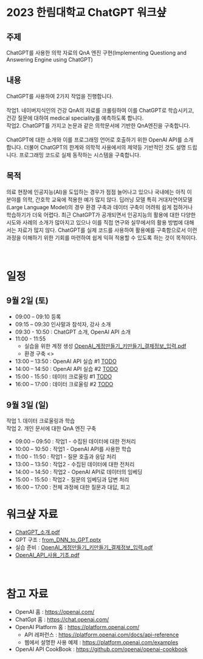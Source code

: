 # 2023 한림대학교 ChatGPT 워크샾

## 주제
ChatGPT를 사용한 의학 자료의 QnA 엔진 구현(Implementing Questiong and Answering Engine using ChatGPT)

## 내용
ChatGPT를 사용하여 2가지 작업을 진행합니다. <br>
<br>
작업1. 네이버지식인의 건강 QnA의 자료를 크롤링하여 이를 ChatGPT로 학습시키고, 건강 질문에 대하여 medical speciality를 예측하도록 합니다.  <br>
작업2. ChatGPT를 가지고 논문과 같은 의학문서에 기반한 QnA엔진을 구축합니다.  <br>
<br>
ChatGPT에 대한 소개와 이를 프로그래밍 언어로 호출하기 위한 OpenAI API를 소개합니다. 더불어 ChatGPT의 한계와 의학적 사용에서의 제약등 기반적인 것도 설명 드립니다. 프로그래밍 코드로 실제 동작하는 시스템을 구축합니다.

## 목적
의료 현장에 인공지능(AI)을 도입하는 경우가 점점 늘어나고 있으나 국내에는 아직 이 분야를 의학, 간호학 교육에 적용한 예가 많지 않다. 딥러닝 모델 특히 거대자연어모델(Large Language Model)의 경우 환경 구축과 데이터 구축이 어려워 쉽게 접하거나 학습하기가 더욱 어렵다. 최근 ChatGPT가 공개되면서 인공지능의 활용에 대한 다양한 시도와 사례의 소개가 많아지고 있으나 이를 직접 연구와 실무에서의 활용 방법에 대해서는 자료가 많지 않다. ChatGPT를 실제 코드를 사용하여 활용예를 구축함으로서 이런 과정을 이해하기 위한 기회를 마련하여 쉽게 익혀 적용할 수 있도록 하는 것이 목적이다.

<br>

# 일정

## 9월 2일 (토)
- 09:00 – 09:10 등록
- 09:15 – 09:30 인사말과 참석자, 강사 소개
- 09:30 - 10:50 : ChatGPT 소개, OpenAI API 소개
- 11:00 - 11:55
    - 실습을 위한 계정 생성 [OpenAI_계정만들기_키만들기_결제정보_입력.pdf](OpenAI_계정만들기_키만들기_결제정보_입력.pdf)
    - 환경 구축 <<TODO>>
- 13:00 – 13:50 : OpenAI API 실습 #1 [TODO]()
- 14:00 – 14:50 : OpenAI API 실습 #2 [TODO]()
- 15:00 - 15:50 : 데이터 크로울링 #1 [TODO]()
- 16:00 – 17:00 : 데이터 크로울링 #2 [TODO]()

## 9월 3일 (일)
작업 1. 데이터 크로울링과 학습<br>
작업 2. 개인 문서에 대한 QnA 엔진 구축

- 09:00 – 09:50 : 작업1 - 수집된 데이터에 대한 전처리
- 10:00 – 10:50 : 작업1 - OpenAI API를 사용한 학습
- 11:00 - 11:50 : 작업1 - 질문 호출과 응답 처리
- 13:00 – 13:50 : 작업2 - 수집된 데이터에 대한 전처리
- 14:00 – 14:50 : 작업2 - OpenAI API로 데이터의 임베딩
- 15:00 - 15:50 : 작업2 - 질문의 임베딩과 답변 처리
- 16:00 – 17:00 : 전체 과정에 대한 질문과 대답, 회고


# 워크샾 자료

- [ChatGPT_소개.pdf](ChatGPT_소개.pdf)
- GPT 구조 : [from_DNN_to_GPT.pptx](from_DNN_to_GPT.pptx)
- 실습 준비 : [OpenAI_계정만들기_키만들기_결제정보_입력.pdf](OpenAI_계정만들기_키만들기_결제정보_입력.pdf)
- [OpenAI_API_사용_기초.pdf](OpenAI_API_사용_기초.pdf)


<br>

# 참고 자료

- OpenAI 홈 : https://openai.com/
- ChatGpt 홈 : https://chat.openai.com/
- OpenAI Platform 홈 : https://platform.openai.com/
    - API 레퍼런스 : https://platform.openai.com/docs/api-reference
    - 웹에서 설명한 사용 예제 : https://platform.openai.com/examples
- OpenAI API CookBook : https://github.com/openai/openai-cookbook